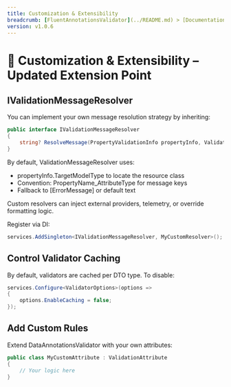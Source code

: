 ```yaml
---
title: Customization & Extensibility
breadcrumb: [FluentAnnotationsValidator](../README.md) > [Documentation](index.md) > Customization & Extensibility
version: v1.0.6
---
```


# 🧩 Customization & Extensibility – Updated Extension Point

## IValidationMessageResolver

You can implement your own message resolution strategy by inheriting:

```csharp
public interface IValidationMessageResolver
{
    string? ResolveMessage(PropertyValidationInfo propertyInfo, ValidationAttribute attr);
}
```

By default, ValidationMessageResolver uses:

- propertyInfo.TargetModelType to locate the resource class
- Convention: PropertyName_AttributeType for message keys
- Fallback to [ErrorMessage] or default text

Custom resolvers can inject external providers, telemetry, or override formatting logic.

Register via DI:

```csharp
services.AddSingleton<IValidationMessageResolver, MyCustomResolver>();
```

## Control Validator Caching

By default, validators are cached per DTO type. To disable:

```csharp
services.Configure<ValidatorOptions>(options =>
{
    options.EnableCaching = false;
});
```

## Add Custom Rules
Extend DataAnnotationsValidator with your own attributes:

```csharp
public class MyCustomAttribute : ValidationAttribute
{
    // Your logic here
}
```
